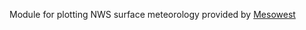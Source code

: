 Module for plotting NWS surface meteorology provided by <a href="http://mesowest.utah.edu/" target="_blank">Mesowest</a>